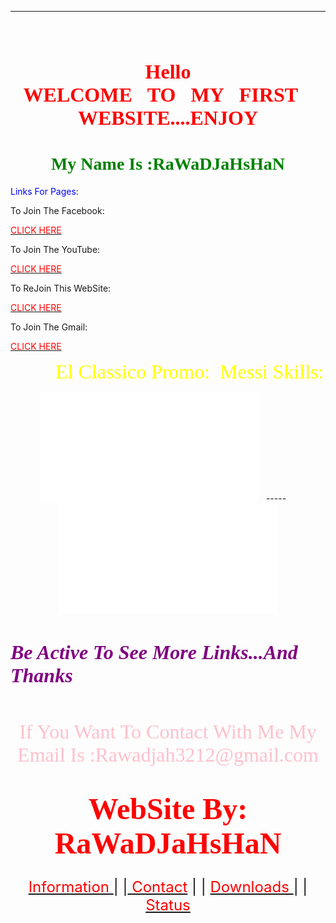 <html>
<head>
<title>RawadWeBSite</title>
</head>

<hr>
<h1><center>
<p><font color="red"><font size="6"><br><font face="Snap ITC">Hello<br>WELCOME &nbsp;&nbsp;TO&nbsp;&nbsp MY&nbsp;&nbsp FIRST &nbsp;&nbsp WEBSITE....ENJOY</font></p></center></h1></font></font>
<h1><p><center><font color="green"><font face ="Jokerman"> My Name Is :</font><font face="Snap ITC">RaWaDJaHsHaN</font></h1></font></p></center><p><font color="blue">Links For Pages:</font></p>
<p>To Join The Facebook:</p>
<a
href="http://www.facebook.com"><font color ="red">CLICK HERE</font></a>
<body bg background="rwads.jpg" >

<p>To Join The YouTube:</p>
<a
href="http://www.youtube.com"><font color ="red">CLICK HERE</font></a><p>To ReJoin This WebSite:</p>
<a
href="F:\.html"><font color ="red">CLICK HERE</font></a><p>To Join The Gmail:</p>
<a
href="http://www.gmail.com"><font color ="red">CLICK HERE</font></a>
</center><p><font size="6"><font face="Snap ITC"><font color="yellow">&nbsp;&nbsp;&nbsp;&nbsp;&nbsp;&nbsp;&nbsp;&nbsp;&nbsp;El Classico Promo:&nbsp;&nbsp;Messi Skills:</font></font></font><p><center><iframe width="350" height="175" src="Rwaaaad.mp4" frameborder="0" allowfullscreen></iframe>&nbsp;&nbsp;&nbsp;-----&nbsp;&nbsp;&nbsp;&nbsp;<iframe width="350" height="175" src="Messi.mp4" frameborder="0" allowfullscreen></center></iframe></center></p><font color ="purple"><font face="Monotype Corsiva"><font size="6"><h5>Be Active To See More Links...And Thanks</h5></font></font></font></P><p><center><font size="6"><font color ="pink"><font face="Mad Potato Bill">If You Want To Contact With Me My Email Is :Rawadjah3212@gmail.com</font></p></center></font></font>
<h1><center><p><font color="red"><font face="arial" size="7"><font face ="IDroid"> WebSite By:<br>RaWaDJaHsHaN</font></font></p></center></h1></font>
<center><font size="+2"><a href="F:\rawad.html"><font color ="red">Information</font> </a>| |<a href="F:\CONTACT.html"> <font color ="red">Contact</font></a> | | <a href="F:\DOWNLOAD.html"><font color ="red">Downloads </font></a>| | <a href="F:\status.html"><font color ="red">Status</font></a><p><br>
</body></html>
